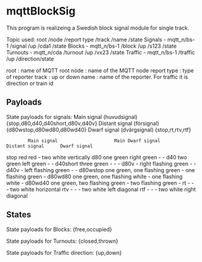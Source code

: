 # mqttBlockSig
This program is realizeing a Swedish block signal module for single track.

Topic used:
             root  /node /report type  /track  /name     /state
 Signals   - mqtt_n/bs-1 /signal       /up     /cda1     /state
 Blocks    - mqtt_n/bs-1 /block        /up     /s123     /state
 Turnouts  - mqtt_n/cda  /turnout      /up     /vx23     /state
 Traffic   - mqtt_n/bs-1 /traffic      /up     /direction/state

 root        : name of MQTT root
 node        : name of the MQTT node
 report type : type of reporter
 track       : up or down
 name        : name of the reporter. For traffic it is direction or train id

## Payloads
State payloads for signals:
Main signal (huvudsignal)	{stop,d80,d40,d40short,d80v,d40v}
Distant signal (försignal)	{d80wstop,d80wd80,d80wd40}
Dwarf signal (dvärgsignal)	{stop,rt,rtv,rtf}

			Main signal						Main Dwarf signal		Distant signal		Dwarf signal
 stop		red								red						-					two white vertically
 d80		one green						right green				-					-
 d40		two green						left green				-					-
 d40short	three green						-						-					-
 d80v       -								right flashing green	-					-
 d40v		-								left flashing green		-					-
 d80wstop	one green, one flashing green	-						one flashing green	-
 d80wd80	one green, one flashing white	-						one flashing white	-
 d80wd40	one green, two flashing green	-						two flashing green	-
 rt			-								-						-					two white horizontal
 rtv		-								-						-					two white left diagonal
 rtf		-								-						-					two white right diagonal

## States
State payloads for Blocks:
{free,occupied}

State payloads for Turnouts:
{closed,thrown}

State payloads for Traffic direction:
{up,down}
